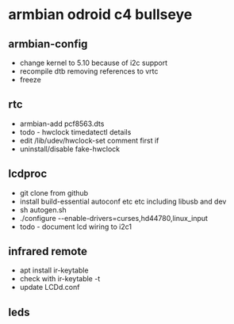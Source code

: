 # armbian odroid c4 bullseye  

## armbian-config  

* change kernel to 5.10 because of i2c support
* recompile dtb removing references to vrtc
* freeze

## rtc

* armbian-add pcf8563.dts  
* todo - hwclock timedatectl details
* edit /lib/udev/hwclock-set comment first if
* uninstall/disable fake-hwclock


## lcdproc

* git clone from github
* install build-essential autoconf etc etc including libusb and dev
* sh autogen.sh
* ./configure --enable-drivers=curses,hd44780,linux_input
* todo - document lcd wiring to i2c1

## infrared remote

* apt install ir-keytable 
* check with ir-keytable -t
* update LCDd.conf

## leds
